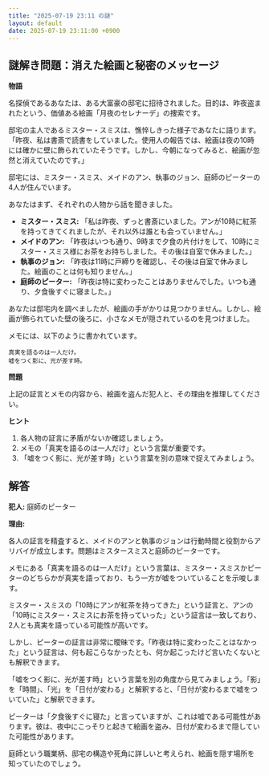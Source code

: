 ```yaml
---
title: "2025-07-19 23:11 の謎"
layout: default
date: 2025-07-19 23:11:00 +0900
---
```

## 謎解き問題：消えた絵画と秘密のメッセージ

**物語**

名探偵であるあなたは、ある大富豪の邸宅に招待されました。目的は、昨夜盗まれたという、価値ある絵画「月夜のセレナーデ」の捜索です。

邸宅の主人であるミスター・スミスは、憔悴しきった様子であなたに語ります。「昨夜、私は書斎で読書をしていました。使用人の報告では、絵画は夜の10時には確かに壁に飾られていたそうです。しかし、今朝になってみると、絵画が忽然と消えていたのです。」

邸宅には、ミスター・スミス、メイドのアン、執事のジョン、庭師のピーターの4人が住んでいます。

あなたはまず、それぞれの人物から話を聞きました。

*   **ミスター・スミス:** 「私は昨夜、ずっと書斎にいました。アンが10時に紅茶を持ってきてくれましたが、それ以外は誰とも会っていません。」
*   **メイドのアン:** 「昨夜はいつも通り、9時まで夕食の片付けをして、10時にミスター・スミス様にお茶をお持ちしました。その後は自室で休みました。」
*   **執事のジョン:** 「昨夜は11時に戸締りを確認し、その後は自室で休みました。絵画のことは何も知りません。」
*   **庭師のピーター:** 「昨夜は特に変わったことはありませんでした。いつも通り、夕食後すぐに寝ました。」

あなたは邸宅内を調べましたが、絵画の手がかりは見つかりません。しかし、絵画が飾られていた壁の後ろに、小さなメモが隠されているのを見つけました。

メモには、以下のように書かれています。

```
真実を語るのは一人だけ。
嘘をつく影に、光が差す時。
```

**問題**

上記の証言とメモの内容から、絵画を盗んだ犯人と、その理由を推理してください。

**ヒント**

1.  各人物の証言に矛盾がないか確認しましょう。
2.  メモの「真実を語るのは一人だけ」という言葉が重要です。
3.  「嘘をつく影に、光が差す時」という言葉を別の意味で捉えてみましょう。

## 解答

**犯人:** 庭師のピーター

**理由:**

各人の証言を精査すると、メイドのアンと執事のジョンは行動時間と役割からアリバイが成立します。問題はミスタースミスと庭師のピーターです。

メモにある「真実を語るのは一人だけ」という言葉は、ミスター・スミスかピーターのどちらかが真実を語っており、もう一方が嘘をついていることを示唆します。

ミスター・スミスの「10時にアンが紅茶を持ってきた」という証言と、アンの「10時にミスター・スミスにお茶を持っていった」という証言は一致しており、2人とも真実を語っている可能性が高いです。

しかし、ピーターの証言は非常に曖昧です。「昨夜は特に変わったことはなかった」という証言は、何も起こらなかったとも、何か起こったけど言いたくないとも解釈できます。

「嘘をつく影に、光が差す時」という言葉を別の角度から見てみましょう。「影」を「時間」、「光」を「日付が変わる」と解釈すると、「日付が変わるまで嘘をついていた」と解釈できます。

ピーターは「夕食後すぐに寝た」と言っていますが、これは嘘である可能性があります。彼は、夜中にこっそりと起きて絵画を盗み、日付が変わるまで隠していた可能性があります。

庭師という職業柄、邸宅の構造や死角に詳しいと考えられ、絵画を隠す場所を知っていたのでしょう。
